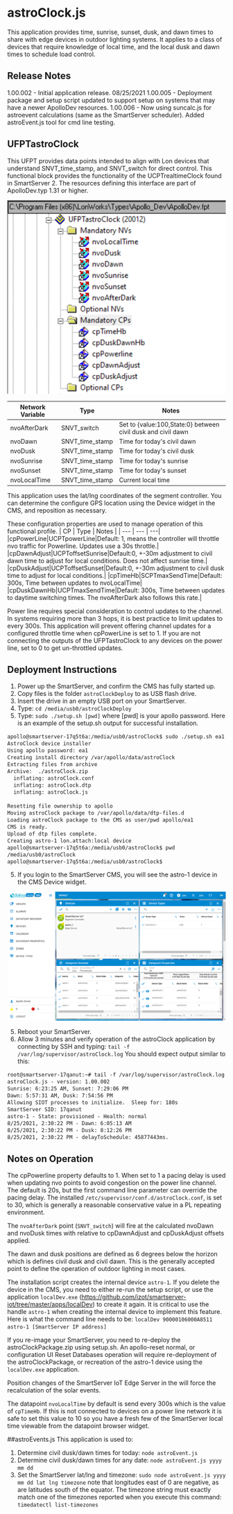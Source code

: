 # astroClock.js
This application provides time, sunrise, sunset, dusk, and dawn times to share with edge devices in outdoor lighting systems.  It applies to a class of devices that require knowledge of local time, and the local dusk and dawn times to schedule load control.  
## Release Notes
1.00.002 - Initial application release.  08/25/2021
1.00.005 - Deployment package and setup script updated to support setup on systems that may have a newer ApolloDev resources.
1.00.006 - Now using suncalc.js for astroevent calculations (same as the SmartServer scheduler).  Added astroEvent.js tool for cmd line testing.
## UFPTastroClock
This UFPT provides data points intended to align with Lon devices that understand SNVT_time_stamp, and SNVT_switch for direct control.  This functional block provides the functionality of the UCPTrealtimeClock found in SmartServer 2. The resources defining this interface are part of ApolloDev.typ 1.31 or higher.

![UFPTastroClock](images/AstroClock%20UFPT.png)

| Network Variable | Type | Notes |
|--- | --- | ---|
|nvoAfterDark|SNVT_switch|Set to {value:100,State:0} between civil dusk and civil dawn|
|nvoDawn|SNVT_time_stamp|Time for today's civil dawn|
|nvoDusk|SNVT_time_stamp|Time for today's civil dusk|
|nvoSunrise|SNVT_time_stamp|Time for today's sunrise|
|nvoSunset|SNVT_time_stamp|Time for today's sunset|
|nvoLocalTime|SNVT_time_stamp|Current local time|

This application uses the lat/lng coordinates of the segment controller.  You can determine the configure GPS location using the Device widget in the CMS, and reposition as necessary. 

These configuration properties are used to manage operation of this functional profile.
| CP | Type | Notes |
| --- | --- | ---|
|cpPowerLine|UCPTpowerLine|Default: 1, means the controller will throttle nvo traffic for Powerline.  Updates use a 30s throttle.|
|cpDawnAdjust|UCPToffsetSunrise|Default:0, +-30m adjustment to civil dawn time to adjust for local conditions.  Does not affect sunrise time.|
|cpDuskAdjust|UCPToffsetSunset|Default:0, +-30m adjustment to civil dusk time to adjust for local conditions.|
|cpTimeHb|SCPTmaxSendTime|Default: 300s, Time between updates to nvoLocalTime|
|cpDuskDawnHb|UCPTmaxSendTime|Default: 300s, Time between updates to daytime switching times.  The nvoAfterDark also follows this rate.|

Power line requires special consideration to control updates to the channel.  In systems requiring more than 3 hops, it is best practice to limit updates to every 300s.  This application will prevent offering channel updates for a configured throttle time when cpPowerLine is set to 1.  If you are not connecting the outputs of the UFPTastroClock to any devices on the power line, set to 0 to get un-throttled updates. 

## Deployment Instructions
1. Power up the SmartServer, and confirm the CMS has fully started up.
2. Copy files is the folder `astroClockDeploy` to as USB flash drive.
3. Insert the drive in an empty USB port on your SmartServer.  
4. Type: `cd /media/usb0/astroClockDeploy`
5. Type: `sudo ./setup.sh [pwd]` where [pwd] is your apollo password.
Here is an example of the setup.sh output for successful installation. 
```
apollo@smartserver-17q5t6a:/media/usb0/astroClock$ sudo ./setup.sh ea1
AstroClock device installer
Using apollo password: ea1
Creating install directory /var/apollo/data/astroClock
Extracting files from archive
Archive:  ./astroClock.zip
  inflating: astroClock.conf
  inflating: astroClock.dtp
  inflating: astroClock.js

Resetting file ownership to apollo
Moving astroClock package to /var/apollo/data/dtp-files.d
Loading astroClock package to the CMS as user/pwd apollo/ea1
CMS is ready.
Upload of dtp files complete.
Creating astro-1 lon.attach:local device
apollo@smartserver-17q5t6a:/media/usb0/astroClock$ pwd
/media/usb0/astroClock
apollo@smartserver-17q5t6a:/media/usb0/astroClock$
```

5. If you login to the SmartServer CMS, you will see the astro-1 device in the CMS Device widget.

![Installed AstroClock](images/AstroClockInstalled.png)

5. Reboot your SmartServer.  
6. Allow 3 minutes and verify operation of the astroClock application by connecting by SSH and typing: `tail -f /var/log/supervisor/astroClock.log` You should expect output similar to this:
```
root@smartserver-17qanut:~# tail -f /var/log/supervisor/astroClock.log
astroClock.js - version: 1.00.002
Sunrise: 6:23:25 AM, Sunset: 7:29:06 PM
Dawn: 5:57:31 AM, Dusk: 7:54:56 PM
Allowing SIOT processes to initialize.  Sleep for: 180s
SmartServer SID: 17qanut
astro-1 - State: provisioned - Health: normal
8/25/2021, 2:30:22 PM - Dawn: 6:05:13 AM
8/25/2021, 2:30:22 PM - Dusk: 8:12:26 PM
8/25/2021, 2:30:22 PM - delayToSchedule: 45877443ms.
```
## Notes on Operation
The cpPowerline property defaults to 1.  When set to 1 a pacing delay is used when updating nvo points to avoid congestion on the power line channel.  The default is 20s, but the first command line parameter can override the pacing delay.  The installed `/etc/supervisor/conf.d/astroClock.conf`, is set to 30, which is generally a reasonable conservative value in a PL repeating environment.  

The `nvoAfterDark` point (`SNVT_switch`) will fire at the calculated nvoDawn and nvoDusk times with relative to cpDawnAdjust and cpDuskAdjust offsets applied.  

The dawn and dusk positions are defined as 6 degrees below the horizon which is defines civil dusk and civil dawn.  This is the generally accepted point to define the operation of outdoor lighting in most cases.

The installation script creates the internal device `astro-1`.  If you delete the device in the CMS, you need to either re-run the setup script, or use the application `localDev.exe` (https://github.com/izot/smartserver-iot/tree/master/apps/localDev) to create it again.  It is critical to use the handle `astro-1` when creating the internal device to implement this feature.  Here is what the command line needs to be:
 `localDev 90000106000A8511 astro-1 [SmartServer IP address]`

 If you re-image your SmartServer, you need to re-deploy the astroClockPackage.zip using setup.sh.  An apollo-reset normal, or configuration UI Reset Databases operation will require re-deployment of the astroClockPackage, or recreation of the astro-1 device using the `localDev.exe` application.

 Position changes of the SmartServer IoT Edge Server in the will force the recalculation of the solar events.

 The datapoint `nvoLocalTime` by default is send every 300s which is the value of `cpTimeHb`. If this is not connected to devices on a power line network it is safe to set this value to 10 so you have a fresh few of the SmartServer local time viewable from the datapoint browser widget.

##astroEvents.js
This application is used to:
1. Determine civil dusk/dawn times for today: `node astroEvent.js`
2. Determine civil dusk/dawn times for any date: `node astroEvent.js yyyy mm dd`
3. Set the SmartServer lat/lng and timezone: `sudo node astroEvent.js yyyy mm dd lat lng timezone` note that longitudes east of 0 are negative, as are latitudes south of the equator.  The timezone string must exactly match one of the timezones reported when you execute this command: `timedatectl list-timezones`


